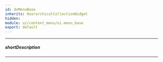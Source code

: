```yaml
---
id: dxMenuBase
inherits: HierarchicalCollectionWidget
hidden: 
module: ui/context_menu/ui.menu_base
export: default
---
```

---
##### shortDescription

---
